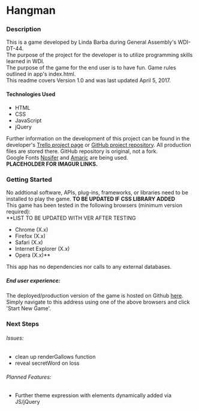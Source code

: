 # Hangman
### Description
This is a game developed by Linda Barba during General Assembly's WDI-DT-44.  
The purpose of the project for the developer is to utilize programming skills learned in WDI.  
The purpose of the game for the end user is to have fun. Game rules outlined in app's index.html.  
This readme covers Version 1.0 and was last updated April 5, 2017.
#### Technologies Used  
* HTML  
* CSS  
* JavaScript  
* jQuery  

Further information on the development of this project can be found in the developer's [Trello project page](https://trello.com/b/46CZcoKL/hangman-wdi-dt-44-project-1) or [GitHub project repository](https://github.com/lindabarba/WDI-LB-Work/tree/master/projects/Hangman). All production files are stored there. GitHub repository is original, not a fork.  
Google Fonts [Nosifer](https://fonts.google.com/specimen/Nosifer) and [Amaric](https://fonts.google.com/specimen/Amatic\+SC) are being used.  
**PLACEHOLDER FOR IMAGUR LINKS.**
  
### Getting Started  
No addtional software, APIs, plug-ins, frameworks, or libraries need to be installed to play the game. **TO BE UPDATED IF CSS LIBRARY ADDED**  
This game has been tested in the following browsers (minimum version required):  
**LIST TO BE UPDATED WITH VER AFTER TESTING  
- Chrome (X.x)  
- Firefox (X.x)  
- Safari (X.x)  
- Internet Explorer (X.x)  
- Opera (X.x)**  
  
This app has no dependencies nor calls to any external databases.
  
##### End user experience:  
The deployed/production version of the game is hosted on Github [here](https:///lindabarba.github.io/Hangman/). Simply navigate to this address using one of the above browsers and click 'Start New Game'.  

### Next Steps  
###### Issues:
* clean up renderGallows function 
* reveal secretWord on loss 

###### Planned Features:  
* Further theme expression with elements dynamically added via JS/jQuery